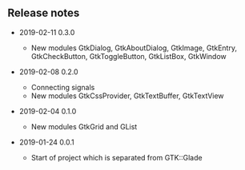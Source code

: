 ## Release notes

* 2019-02-11 0.3.0
  * New modules GtkDialog, GtkAboutDialog, GtkImage, GtkEntry, GtkCheckButton, GtkToggleButton, GtkListBox, GtkWindow

* 2019-02-08 0.2.0
  * Connecting signals
  * New modules GtkCssProvider, GtkTextBuffer, GtkTextView

* 2019-02-04 0.1.0
  * New modules GtkGrid and GList

* 2019-01-24 0.0.1
  * Start of project which is separated from GTK::Glade

